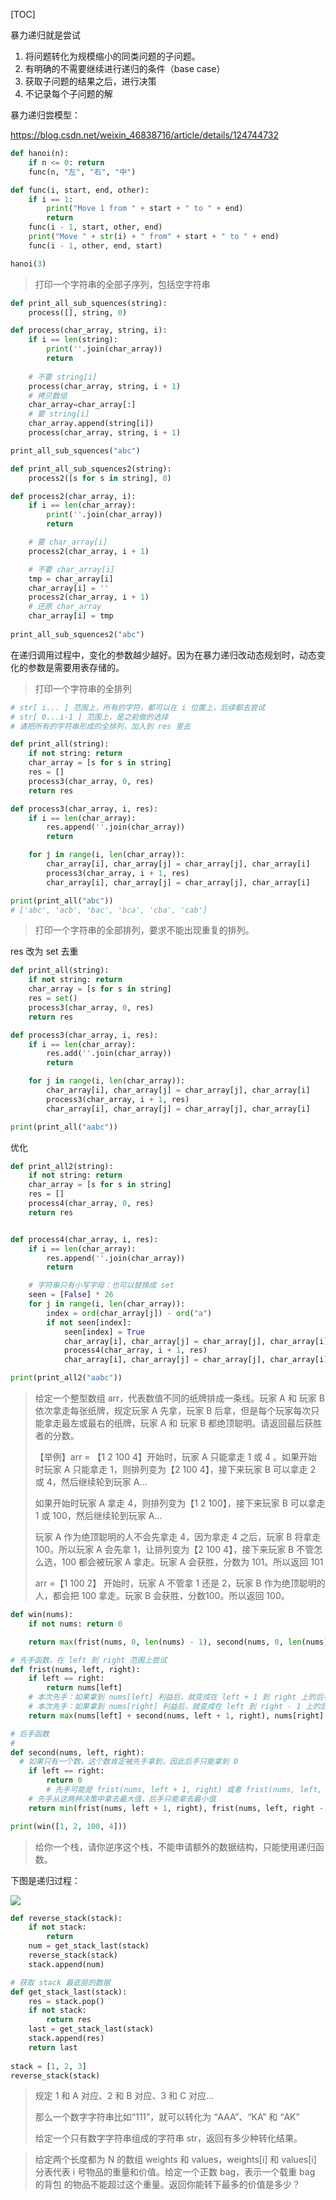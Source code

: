 [TOC]

暴力递归就是尝试

1. 将问题转化为规模缩小的同类问题的子问题。
2. 有明确的不需要继续进行递归的条件（base case）
3. 获取子问题的结果之后，进行决策
4. 不记录每个子问题的解



暴力递归尝模型：

https://blog.csdn.net/weixin_46838716/article/details/124744732



```python
def hanoi(n):
    if n <= 0: return
    func(n, "左", "右", "中")

def func(i, start, end, other):
    if i == 1:
        print("Move 1 from " + start + " to " + end)
        return
    func(i - 1, start, other, end)
    print("Move " + str(i) + " from" + start + " to " + end)
    func(i - 1, other, end, start)

hanoi(3)
```



> 打印一个字符串的全部子序列，包括空字符串





```python
def print_all_sub_squences(string):
    process([], string, 0)

def process(char_array, string, i):
    if i == len(string):
        print(''.join(char_array))
        return
		
    # 不要 string[i]
    process(char_array, string, i + 1)
    # 拷贝数组
    char_array=char_array[:]
    # 要 string[i]
    char_array.append(string[i])
    process(char_array, string, i + 1)

print_all_sub_squences("abc")
```





```python
def print_all_sub_squences2(string):
    process2([s for s in string], 0)

def process2(char_array, i):
    if i == len(char_array):
        print(''.join(char_array))
        return

    # 要 char_array[i]
    process2(char_array, i + 1)

    # 不要 char_array[i]
    tmp = char_array[i]
    char_array[i] = ''
    process2(char_array, i + 1)
    # 还原 char_array
    char_array[i] = tmp
    
print_all_sub_squences2("abc")
```



在递归调用过程中，变化的参数越少越好。因为在暴力递归改动态规划时，动态变化的参数是需要用表存储的。



> 打印一个字符串的全排列



```python
# str[ i... ] 范围上，所有的字符，都可以在 i 位置上，后续都去尝试
# str[ 0...i-1 ] 范围上，是之前做的选择
# 请把所有的字符串形成的全排列，加入到 res 里去

def print_all(string):
    if not string: return
    char_array = [s for s in string]
    res = []
    process3(char_array, 0, res)
    return res

def process3(char_array, i, res):
    if i == len(char_array):
        res.append(''.join(char_array))
        return

    for j in range(i, len(char_array)):
        char_array[i], char_array[j] = char_array[j], char_array[i]
        process3(char_array, i + 1, res)
        char_array[i], char_array[j] = char_array[j], char_array[i]

print(print_all("abc"))
# ['abc', 'acb', 'bac', 'bca', 'cba', 'cab']
```



> 打印一个字符串的全部排列，要求不能出现重复的排列。

res 改为 set 去重

```python
def print_all(string):
    if not string: return
    char_array = [s for s in string]
    res = set()
    process3(char_array, 0, res)
    return res

def process3(char_array, i, res):
    if i == len(char_array):
        res.add(''.join(char_array))
        return

    for j in range(i, len(char_array)):
        char_array[i], char_array[j] = char_array[j], char_array[i]
        process3(char_array, i + 1, res)
        char_array[i], char_array[j] = char_array[j], char_array[i]

print(print_all("aabc"))
```



优化

```python
def print_all2(string):
    if not string: return
    char_array = [s for s in string]
    res = []
    process4(char_array, 0, res)
    return res


def process4(char_array, i, res):
    if i == len(char_array):
        res.append(''.join(char_array))
        return

    # 字符串只有小写字母：也可以替换成 set
    seen = [False] * 26
    for j in range(i, len(char_array)):
        index = ord(char_array[j]) - ord("a")
        if not seen[index]:
            seen[index] = True
            char_array[i], char_array[j] = char_array[j], char_array[i]
            process4(char_array, i + 1, res)
            char_array[i], char_array[j] = char_array[j], char_array[i]

print(print_all2("aabc"))
```



> 给定一个整型数组 arr，代表数值不同的纸牌排成一条线。玩家 A 和 玩家 B 依次拿走每张纸牌，规定玩家 A 先拿，玩家 B 后拿，但是每个玩家每次只能拿走最左或最右的纸牌，玩家 A 和 玩家 B 都绝顶聪明。请返回最后获胜者的分数。
>
> 【举例】arr = 【1	2	100	4】开始时，玩家 A  只能拿走 1 或 4 。如果开始时玩家 A 只能拿走 1，则排列变为【2	100	4】，接下来玩家 B 可以拿走 2 或 4，然后继续轮到玩家 A...
>
> 如果开始时玩家 A 拿走 4，则排列变为【1	2	100】，接下来玩家 B 可以拿走 1 或 100，然后继续轮到玩家 A...
>
> 玩家 A 作为绝顶聪明的人不会先拿走 4，因为拿走 4 之后，玩家 B 将拿走 100。所以玩家 A 会先拿 1，让排列变为【2	100	4】，接下来玩家 B 不管怎么选，100 都会被玩家 A 拿走。玩家 A 会获胜，分数为 101。所以返回 101
>
> arr =【1	100	2】 开始时，玩家 A 不管拿 1 还是 2，玩家 B 作为绝顶聪明的人，都会把 100 拿走。玩家 B 会获胜，分数100。所以返回 100。



```python
def win(nums):
    if not nums: return 0

    return max(frist(nums, 0, len(nums) - 1), second(nums, 0, len(nums) - 1))

# 先手函数，在 left 到 right 范围上尝试
def frist(nums, left, right):
    if left == right:
        return nums[left]
    # 本次先手：如果拿到 nums[left] 利益后，就变成在 left + 1 到 right 上的后手：second(nums, left + 1, right)
    # 本次先手：如果拿到 nums[right] 利益后，就变成在 left 到 right - 1 上的后手：second(nums, left, right - 1)
    return max(nums[left] + second(nums, left + 1, right), nums[right] + second(nums, left, right - 1))

# 后手函数
# 
def second(nums, left, right):
  # 如果只有一个数，这个数肯定被先手拿到，因此后手只能拿到 0
    if left == right:
        return 0
		# 先手可能是 frist(nums, left + 1, right) 或者 frist(nums, left, right - 1)
    # 先手从这两种决策中拿去最大值，后手只能拿去最小值
    return min(frist(nums, left + 1, right), frist(nums, left, right - 1))

print(win([1, 2, 100, 4]))
```



> 给你一个栈，请你逆序这个栈，不能申请额外的数据结构，只能使用递归函数。

下图是递归过程：

![](images/screenshot-20220804-001337.png)



```python
def reverse_stack(stack):
    if not stack:
        return
    num = get_stack_last(stack)
    reverse_stack(stack)
    stack.append(num)

# 获取 stack 最底层的数据
def get_stack_last(stack):
    res = stack.pop()
    if not stack:
        return res
    last = get_stack_last(stack)
    stack.append(res)
    return last
  
stack = [1, 2, 3]
reverse_stack(stack)
```



> 规定 1 和 A 对应、2 和 B 对应、3 和 C 对应...
>
> 那么一个数字字符串比如“111”，就可以转化为 “AAA”、“KA” 和 “AK”
>
> 给定一个只有数字字符串组成的字符串 str，返回有多少种转化结果。









> 给定两个长度都为 N 的数组 weights 和 values，weights[i] 和 values[i] 分表代表 i 号物品的重量和价值。给定一个正数 bag，表示一个载重 bag 的背包          的物品不能超过这个重量。返回你能转下最多的价值是多少？

